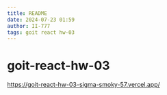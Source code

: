 ```yaml
---
title: README
date: 2024-07-23 01:59
author: II-777
tags: goit react hw-03
---
```


# goit-react-hw-03

https://goit-react-hw-03-sigma-smoky-57.vercel.app/
